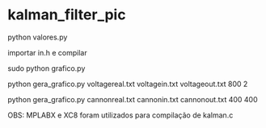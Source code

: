# kalman_filter_pic

python valores.py 

importar in.h e compilar 

sudo python grafico.py 

python gera_grafico.py voltagereal.txt voltagein.txt voltageout.txt 800 2

python gera_grafico.py cannonreal.txt cannonin.txt cannonout.txt 400 400

OBS: MPLABX e XC8 foram utilizados para compilação de kalman.c